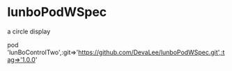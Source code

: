 # lunboPodWSpec
a circle display


 pod 'lunBoControlTwo',:git=>'https://github.com/DevaLee/lunboPodWSpec.git',:tag=>'1.0.0'
